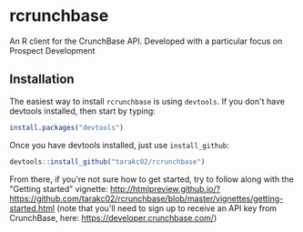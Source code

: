 # rcrunchbase
An R client for the CrunchBase API. Developed with a particular focus on Prospect Development

## Installation
The easiest way to install `rcrunchbase` is using `devtools`. If you don't have devtools installed, then start by typing:

```R
install.packages("devtools")
```

Once you have devtools installed, just use `install_github`:

```R
devtools::install_github("tarakc02/rcrunchbase")
```

From there, if you're not sure how to get started, try to follow along with the "Getting started" vignette: http://htmlpreview.github.io/?https://github.com/tarakc02/rcrunchbase/blob/master/vignettes/getting-started.html (note that you'll need to sign up to receive an API key from CrunchBase, here: https://developer.crunchbase.com/)
